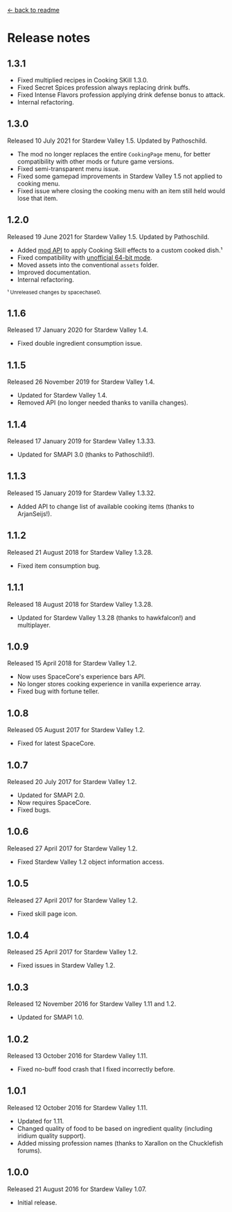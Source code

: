 ﻿﻿[← back to readme](README.md)

# Release notes
## 1.3.1
* Fixed multiplied recipes in Cooking SKill 1.3.0.
* Fixed Secret Spices profession always replacing drink buffs.
* Fixed Intense Flavors profession applying drink defense bonus to attack.
* Internal refactoring.

## 1.3.0
Released 10 July 2021 for Stardew Valley 1.5. Updated by Pathoschild.

* The mod no longer replaces the entire `CookingPage` menu, for better compatibility with other mods or future game versions.
* Fixed semi-transparent menu issue.
* Fixed some gamepad improvements in Stardew Valley 1.5 not applied to cooking menu.
* Fixed issue where closing the cooking menu with an item still held would lose that item.

## 1.2.0
Released 19 June 2021 for Stardew Valley 1.5. Updated by Pathoschild.

* Added [mod API](https://stardewvalleywiki.com/Modding:Modder_Guide/APIs/Integrations#Mod-provided_APIs) to apply Cooking Skill effects to a custom cooked dish.¹
* Fixed compatibility with [unofficial 64-bit mode](https://stardewvalleywiki.com/Modding:Migrate_to_64-bit_on_Windows).
* Moved assets into the conventional `assets` folder.
* Improved documentation.
* Internal refactoring.

<sup>¹ Unreleased changes by spacechase0.</sup>

## 1.1.6
Released 17 January 2020 for Stardew Valley 1.4.

* Fixed double ingredient consumption issue.

## 1.1.5
Released 26 November 2019 for Stardew Valley 1.4.

* Updated for Stardew Valley 1.4.
* Removed API (no longer needed thanks to vanilla changes).

## 1.1.4
Released 17 January 2019 for Stardew Valley 1.3.33.

* Updated for SMAPI 3.0 (thanks to Pathoschild!).

## 1.1.3
Released 15 January 2019 for Stardew Valley 1.3.32.

* Added API to change list of available cooking items (thanks to ArjanSeijs!).

## 1.1.2
Released 21 August 2018 for Stardew Valley 1.3.28.

* Fixed item consumption bug.

## 1.1.1
Released 18 August 2018 for Stardew Valley 1.3.28.

* Updated for Stardew Valley 1.3.28 (thanks to hawkfalcon!) and multiplayer.

## 1.0.9
Released 15 April 2018 for Stardew Valley 1.2.

* Now uses SpaceCore's experience bars API.
* No longer stores cooking experience in vanilla experience array.
* Fixed bug with fortune teller.

## 1.0.8
Released 05 August 2017 for Stardew Valley 1.2.

* Fixed for latest SpaceCore.

## 1.0.7
Released 20 July 2017 for Stardew Valley 1.2.

* Updated for SMAPI 2.0.
* Now requires SpaceCore.
* Fixed bugs.

## 1.0.6
Released 27 April 2017 for Stardew Valley 1.2.

* Fixed Stardew Valley 1.2 object information access.

## 1.0.5
Released 27 April 2017 for Stardew Valley 1.2.

* Fixed skill page icon.

## 1.0.4
Released 25 April 2017 for Stardew Valley 1.2.

* Fixed issues in Stardew Valley 1.2.

## 1.0.3
Released 12 November 2016 for Stardew Valley 1.11 and 1.2.

* Updated for SMAPI 1.0.

## 1.0.2
Released 13 October 2016 for Stardew Valley 1.11.

* Fixed no-buff food crash that I fixed incorrectly before.

## 1.0.1
Released 12 October 2016 for Stardew Valley 1.11.

* Updated for 1.11.
* Changed quality of food to be based on ingredient quality (including iridium quality support).
* Added missing profession names (thanks to Xarallon on the Chucklefish forums).

## 1.0.0
Released 21 August 2016 for Stardew Valley 1.07.

* Initial release.
